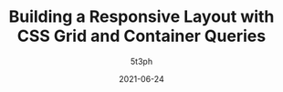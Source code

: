---
author: 5t3ph
date: 2021-06-24
publisher: trostcodes
tags:
  - video
  - css
  - layout
  - responsive-design
  - container-queries
target_url: https://www.youtube.com/watch?v=eEXhvtV4hkg
title: Building a Responsive Layout with CSS Grid and Container Queries
---